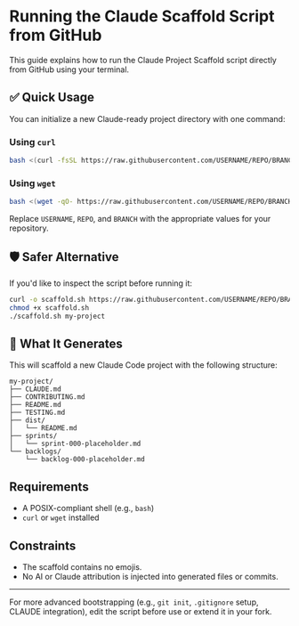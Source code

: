 # Running the Claude Scaffold Script from GitHub

This guide explains how to run the Claude Project Scaffold script directly from GitHub using your terminal.

## ✅ Quick Usage

You can initialize a new Claude-ready project directory with one command:

### Using `curl`
```bash
bash <(curl -fsSL https://raw.githubusercontent.com/USERNAME/REPO/BRANCH/scaffold-claude-project.sh) my-project
```

### Using `wget`
```bash
bash <(wget -qO- https://raw.githubusercontent.com/USERNAME/REPO/BRANCH/scaffold-claude-project.sh) my-project
```

Replace `USERNAME`, `REPO`, and `BRANCH` with the appropriate values for your repository.

## 🛡️ Safer Alternative

If you'd like to inspect the script before running it:

```bash
curl -o scaffold.sh https://raw.githubusercontent.com/USERNAME/REPO/BRANCH/scaffold-claude-project.sh
chmod +x scaffold.sh
./scaffold.sh my-project
```

## 📁 What It Generates

This will scaffold a new Claude Code project with the following structure:

```
my-project/
├── CLAUDE.md
├── CONTRIBUTING.md
├── README.md
├── TESTING.md
├── dist/
│   └── README.md
├── sprints/
│   └── sprint-000-placeholder.md
└── backlogs/
    └── backlog-000-placeholder.md
```

## Requirements
- A POSIX-compliant shell (e.g., `bash`)
- `curl` or `wget` installed

## Constraints
- The scaffold contains no emojis.
- No AI or Claude attribution is injected into generated files or commits.

---

For more advanced bootstrapping (e.g., `git init`, `.gitignore` setup, CLAUDE integration), edit the script before use or extend it in your fork.
